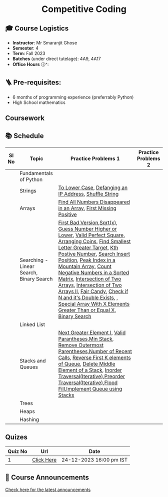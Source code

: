 <h1 align="center"> Competitive Coding </h1>


## 🎓 Course Logistics

- **Instructor**: Mr Smaranjit Ghose
- **Semester**: 4
- **Term**: Fall 2023
- **Batches** (under direct tutelage): 4A9, 4A17
- **Office Hours** 🕜^:


## 🪜 Pre-requisites:

- 6 months of programming experience (preferrably Python)
- High School mathematics

## Coursework



## 📚 Schedule

<!--
| Week | Topic | Practice Problems |Quiz / Assignment(s) |
|------| ------|-------------------|---------------------|
|Week 1| Foundations of Python | [Palindrome Number](https://leetcode.com/problems/palindrome-number/), [Defanging an IP Address](https://leetcode.com/problems/defanging-an-ip-address/), [Convert the Temperature](https://leetcode.com/problems/convert-the-temperature/), [Jewels and Stones](https://leetcode.com/problems/jewels-and-stones), [Richest Customer Wealth](https://leetcode.com/problems/richest-customer-wealth), [Smallest Even Multiple](https://leetcode.com/problems/smallest-even-multiple), [Concatenation of Array](https://leetcode.com/problems/concatenation-of-array), [To Lower Case](https://leetcode.com/problems/to-lower-case/submissions/1114953443/),[Find Words Containing Character](https://leetcode.com/problems/find-words-containing-character), [Number of Employees Who Met Target](https://leetcode.com/problems/number-of-employees-who-met-the-target) [First Missing Positive](https://leetcode.com/problems/first-missing-positive) | |

-->


| Sl No | Topic | Practice Problems 1 | Practice Problems 2 |
|------|--------|----------------| --------------|
|  | Fundamentals of Python | | |
|  | Strings | [To Lower Case](https://leetcode.com/problems/to-lower-case), [Defanging an IP Address](https://leetcode.com/problems/defanging-an-ip-address/), [Shuffle String](https://leetcode.com/problems/shuffle-string) |  |
|  | Arrays | [Find All Numbers Disappeared in an Array](https://leetcode.com/problems/find-all-numbers-disappeared-in-an-array/description/), [First Missing Positive](https://leetcode.com/problems/first-missing-positive)| |
|  | Searching - Linear Search, Binary Search | [First Bad Version](https://leetcode.com/problems/first-bad-version/),[Sqrt(x)](https://leetcode.com/problems/sqrtx/), [Guess Number Higher or Lower](https://leetcode.com/problems/guess-number-higher-or-lower/), [Valid Perfect Square](https://leetcode.com/problems/valid-perfect-square/), [Arranging Coins](https://leetcode.com/problems/arranging-coins/), [Find Smallest Letter Greater Target](https://leetcode.com/problems/find-smallest-letter-greater-than-target/), [Kth Postive Number](https://leetcode.com/problems/kth-missing-positive-number/), [Search Insert Position](https://leetcode.com/problems/search-insert-position/), [Peak Index in a Mountain Array](https://leetcode.com/problems/peak-index-in-a-mountain-array/), [Count Negative Numbers in a Sorted Matrix](https://leetcode.com/problems/count-negative-numbers-in-a-sorted-matrix/), [Intersection of Two Arrays](https://leetcode.com/problems/intersection-of-two-arrays/), [Intersection of Two Arrays II](https://leetcode.com/problems/intersection-of-two-arrays-ii/), [Fair Candy](https://leetcode.com/problems/fair-candy-swap/), [Check if N and it's Double Exists](https://leetcode.com/problems/check-if-n-and-its-double-exist/), [](https://leetcode.com/problems/special-array-with-x-elements-greater-than-or-equal-x/), [Special Array With X Elements Greater Than or Equal X](https://leetcode.com/problems/special-array-with-x-elements-greater-than-or-equal-x/), [Binary Search](https://leetcode.com/problems/binary-search/)| |
|  | Linked List | | |
| | Stacks and Queues | [Next Greater Element I](https://leetcode.com/problems/next-greater-element-i/description/), [Valid Parantheses](https://leetcode.com/problems/valid-parentheses/description/),[Min Stack](https://leetcode.com/problems/min-stack/description/), [Remove Outermost Parentheses](https://leetcode.com/problems/remove-outermost-parentheses/description/),[Number of Recent Calls](https://leetcode.com/problems/number-of-recent-calls/description/), [Reverse First K elements of Queue](https://practice.geeksforgeeks.org/problems/reverse-first-k-elements-of-queue/1), [Delete Middle Element of a Stack](https://practice.geeksforgeeks.org/problems/delete-middle-element-of-a-stack/1), [Inorder Traversal(Iterative)](https://practice.geeksforgeeks.org/problems/inorder-traversal-iterative/1),[Preorder Traversal(Iterative)](https://practice.geeksforgeeks.org/problems/preorder-traversal-iterative/1),[Flood Fill](https://leetcode.com/problems/flood-fill/description/),[Implement Queue using Stacks](https://leetcode.com/problems/implement-queue-using-stacks/description/)| |
| | Trees | ||
| | Heaps | | |
| | Hashing | | |

## Quizes

|Quiz No | Url | Date|
|--------|------|------|
|1| [Click Here](https://forms.gle/atK9gWk4ztiUoGNJ8) | 24-12-2023 16:00 pm IST |


           

## 📢 Course Announcements 

[Check here for the latest announcements](./Announcements.MD)





